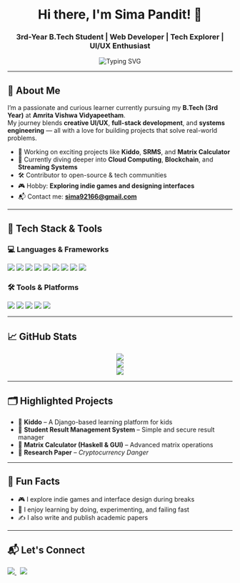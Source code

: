 <h1 align="center">Hi there, I'm Sima Pandit! 👋</h1>
<h3 align="center">3rd-Year B.Tech Student | Web Developer | Tech Explorer | UI/UX Enthusiast</h3>

<p align="center">
  <img src="https://readme-typing-svg.demolab.com/?lines=Web+Developer+%7C+Open+Source+Contributor;UI%2FUX+Designer+%7C+Cloud+Learner;Exploring+Blockchain+%26+Streaming+Data;Let's+Build+Something+Awesome+Together!&center=true&width=1000&height=45&font=Fira+Code&pause=1000&color=F70000" alt="Typing SVG" />
</p>

---

## 🚀 About Me

I’m a passionate and curious learner currently pursuing my **B.Tech (3rd Year)** at **Amrita Vishwa Vidyapeetham**.  
My journey blends **creative UI/UX**, **full-stack development**, and **systems engineering** — all with a love for building projects that solve real-world problems.

- 🔭 Working on exciting projects like **Kiddo**, **SRMS**, and **Matrix Calculator**
- 🌱 Currently diving deeper into **Cloud Computing**, **Blockchain**, and **Streaming Systems**
- 🛠️ Contributor to open-source & tech communities
- 🎮 Hobby: **Exploring indie games and designing interfaces**
- 📬 Contact me: **sima92166@gmail.com**

---

## 🧰 Tech Stack & Tools

### 💻 Languages & Frameworks  
<p>
  <img src="https://img.shields.io/badge/Python-3776AB?style=for-the-badge&logo=python&logoColor=white" />
  <img src="https://img.shields.io/badge/Java-007396?style=for-the-badge&logo=java&logoColor=white" />
  <img src="https://img.shields.io/badge/C++-00599C?style=for-the-badge&logo=c%2B%2B&logoColor=white" />
  <img src="https://img.shields.io/badge/Rust-000000?style=for-the-badge&logo=rust&logoColor=white" />
  <img src="https://img.shields.io/badge/HTML5-E34F26?style=for-the-badge&logo=html5&logoColor=white" />
  <img src="https://img.shields.io/badge/CSS3-1572B6?style=for-the-badge&logo=css3&logoColor=white" />
  <img src="https://img.shields.io/badge/JavaScript-F7DF1E?style=for-the-badge&logo=javascript&logoColor=black" />
  <img src="https://img.shields.io/badge/Django-092E20?style=for-the-badge&logo=django&logoColor=white" />
  <img src="https://img.shields.io/badge/React-20232A?style=for-the-badge&logo=react&logoColor=61DAFB" />
</p>

### 🛠 Tools & Platforms  
<p>
  <img src="https://img.shields.io/badge/Git-F05032?style=for-the-badge&logo=git&logoColor=white" />
  <img src="https://img.shields.io/badge/GitHub-181717?style=for-the-badge&logo=github&logoColor=white" />
  <img src="https://img.shields.io/badge/VSCode-007ACC?style=for-the-badge&logo=visualstudiocode&logoColor=white" />
  <img src="https://img.shields.io/badge/Figma-F24E1E?style=for-the-badge&logo=figma&logoColor=white" />
  <img src="https://img.shields.io/badge/Linux-FCC624?style=for-the-badge&logo=linux&logoColor=black" />
</p>

---

## 📈 GitHub Stats

<p align="center">
  <img src="https://github-readme-stats.vercel.app/api?username=S-i-m-a&show_icons=true&theme=gradient" />
  <br />
  <img src="https://github-readme-streak-stats.herokuapp.com/?user=S-i-m-a&theme=tokyonight" />
  <br />
  <img src="https://github-readme-stats.vercel.app/api/top-langs/?username=S-i-m-a&layout=compact&theme=radical" />
</p>

---

## 🗂 Highlighted Projects

- 🔹 **Kiddo** – A Django-based learning platform for kids  
- 🔹 **Student Result Management System** – Simple and secure result manager  
- 🔹 **Matrix Calculator (Haskell & GUI)** – Advanced matrix operations  
- 🔹 **Research Paper** – *Cryptocurrency Danger*

---

## 📌 Fun Facts

- 🎮 I explore indie games and interface design during breaks  
- 🧠 I enjoy learning by doing, experimenting, and failing fast  
- ✍️ I also write and publish academic papers  

---

## 📬 Let's Connect

<a href="mailto:sima92166@gmail.com">
  <img src="https://img.shields.io/badge/Gmail-D14836?style=for-the-badge&logo=gmail&logoColor=white" />
</a>
&nbsp;
<a href="https://www.linkedin.com/in/sima-pandit-2b92602aa/">
  <img src="https://img.shields.io/badge/LinkedIn-0A66C2?style=for-the-badge&logo=linkedin&logoColor=white" />
</a>
